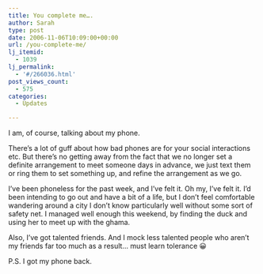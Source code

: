 ```yaml
---
title: You complete me….
author: Sarah
type: post
date: 2006-11-06T10:09:00+00:00
url: /you-complete-me/
lj_itemid:
  - 1039
lj_permalink:
  - '#/266036.html'
post_views_count:
  - 575
categories:
  - Updates

---
```

I am, of course, talking about my phone.

There&#8217;s a lot of guff about how bad phones are for your social interactions etc. But there&#8217;s no getting away from the fact that we no longer set a definite arrangement to meet someone days in advance, we just text them or ring them to set something up, and refine the arrangement as we go.

I&#8217;ve been phoneless for the past week, and I&#8217;ve felt it. Oh my, I&#8217;ve felt it. I&#8217;d been intending to go out and have a bit of a life, but I don&#8217;t feel comfortable wandering around a city I don&#8217;t know particularly well without some sort of safety net. I managed well enough this weekend, by finding the duck and using her to meet up with the ghama.

Also, I&#8217;ve got talented friends. And I mock less talented people who aren&#8217;t my friends far too much as a result&#8230; must learn tolerance 😀

P.S. I got my phone back.